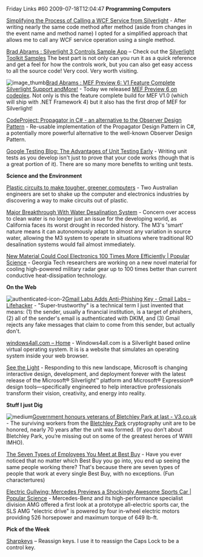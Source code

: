 Friday Links #60
2009-07-18T12:04:47
**Programming Computers**

[Simplifying the Process of Calling a WCF Service from Silverlight](http://weblogs.asp.net/dwahlin/archive/2009/07/12/simplifying-the-process-of-calling-a-wcf-service-from-silverlight-or-any-net-application.aspx) - After writing nearly the same code method after method (aside from changes in the event name and method name) I opted for a simplified approach that allows me to call any WCF service operation using a single method.

[Brad Abrams : Silverlight 3 Controls Sample App](http://blogs.msdn.com/brada/archive/2009/07/13/silverlight-3-controls-sample-app.aspx) – Check out the [Silverlight Toolkit Samples](http://silverlight.net/samples/sl3/toolkitcontrolsamples/run/default.html) The best part is not only can you run it as a quick reference and get a feel for how the controls work, but you can also get easy access to all the source code! Very cool. Very worth visiting.

![image_thumb](http://az667460.vo.msecnd.net/cdn/images/blog/FridayLinks60_688E/image_thumb.png)[Brad Abrams : MEF Preview 6: V1 Feature Complete Silverlight Support andMore!](http://blogs.msdn.com/brada/archive/2009/07/13/managed-extensibility-framework-mef-preview-6-silverlight-support-and-much-more.aspx) - Today we released [MEF Preview 6 on codeplex](http://mef.codeplex.com/Release/ProjectReleases.aspx?ReleaseId=30098). Not only is this the feature complete build for MEF V1.0 (which will ship with .NET Framework 4) but it also has the first drop of MEF for Silverlight!

[CodeProject: Propagator in C# - an alternative to the Observer Design Pattern](http://www.codeproject.com/KB/architecture/Propagator.aspx) - Re-usable implementation of the Propagator Design Pattern in C#, a potentially more powerful alternative to the well-known Observer Design Pattern.

[Google Testing Blog: The Advantages of Unit Testing Early](http://googletesting.blogspot.com/2009/07/by-shyam-seshadri-nowadays-when-i-talk.html) - Writing unit tests as you develop isn't just to prove that your code works (though that is a great portion of it). There are so many more benefits to writing unit tests. 

**Science and the Environment**

[Plastic circuits to make tougher, greener computers](http://www.computerworld.com.au/article/310730/plastic_circuits_make_tougher_greener_computers) - Two Australian engineers are set to shake up the computer and electronics industries by discovering a way to make circuits out of plastic.

[Major Breakthrough With Water Desalination System](http://www.sciencedaily.com/releases/2009/07/090713144124.htm) - Concern over access to clean water is no longer just an issue for the developing world, as California faces its worst drought in recorded history. The M3's 'smart' nature means it can autonomously adapt to almost any variation in source water, allowing the M3 system to operate in situations where traditional RO desalination systems would fail almost immediately.

[New Material Could Cool Electronics 100 Times More Efficiently | Popular Science](http://www.popsci.com/scitech/article/2009-07/new-material-could-cool-electronics-100-times-more-efficiently) - Georgia Tech researchers are working on a new novel material for cooling high-powered military radar gear up to 100 times better than current conductive heat-dissipation technology.

**On the Web**

![authenticated-icon-2](http://az667460.vo.msecnd.net/cdn/images/blog/FridayLinks60_688E/authenticatedicon2.jpg)[Gmail Labs Adds Anti-Phishing Key - Gmail Labs – Lifehacker](http://lifehacker.com/5313618/gmail-labs-adds-anti+phishing-key) - "Super-trustworthy" is a technical term I just invented that means: (1) the sender, usually a financial institution, is a target of phishers, (2) all of the sender's email is authenticated with DKIM, and (3) Gmail rejects any fake messages that claim to come from this sender, but actually don't. 

[windows4all.com – Home](http://windows4all.codeplex.com/) - Windows4all.com is a Silverlight based online virtual operating system. It is is a website that simulates an operating system inside your web browser.

[See the Light](http://www.microsoft.com/silverlight/seethelight/) - Responding to this new landscape, Microsoft is changing interactive design, development, and deployment forever with the latest release of the Microsoft® Silverlight™ platform and Microsoft® Expression® design tools—specifically engineered to help interactive professionals transform their vision, creativity, and energy into reality.

**Stuff I just Dig**

![medium](http://az667460.vo.msecnd.net/cdn/images/blog/FridayLinks60_688E/medium.jpg)[Government honours veterans of Bletchley Park at last - V3.co.uk](http://www.v3.co.uk/v3/news/2245801/government-honours-veterans) - The surviving workers from the [Bletchley Park](http://www.v3.co.uk/vnunet/news/2194121/bletchley-park-national-museum-computing) cryptography unit are to be honored, nearly 70 years after the unit was formed. (If you don’t about Bletchley Park, you’re missing out on some of the greatest heroes of WWII IMHO).

[The Seven Types of Employees You Meet at Best Buy](http://gizmodo.com/5311140/the-seven-types-of-employees-you-meet-at-best-buy/gallery/?skyline=true&s=x) - Have you ever noticed that no matter which Best Buy you go into, you end up seeing the same people working there? That's because there are seven types of people that work at every single Best Buy, with no exceptions. (Fun charactertures) 

[Electric Gullwing: Mercedes Previews a Shockingly Awesome Sports Car | Popular Science](http://www.popsci.com/cars/article/2009-07/electric-gullwing-mercedes-previews-all-electric-version-new-sports-car) - Mercedes-Benz and its high-performance specialist division AMG offered a first look at a prototype all-electric sports car, the SLS AMG "electric drive" is powered by four in-wheel electric motors providing 526 horsepower and maximum torque of 649 lb-ft.

**Pick of the Week**

[Sharpkeys](http://www.randyrants.com/sharpkeys/) – Reassign keys. I use it to reassign the Caps Lock to be a control key.
